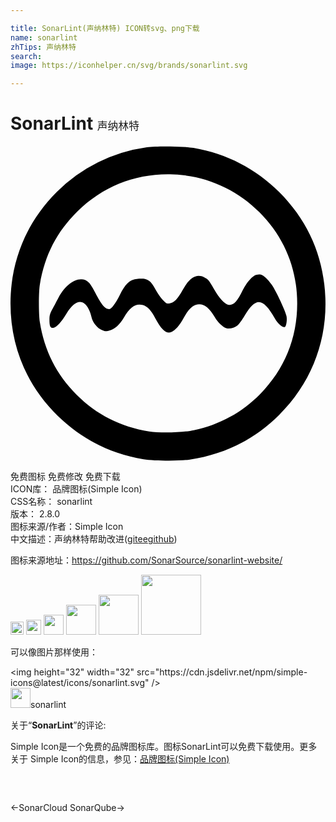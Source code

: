 ```yaml
---

title: SonarLint(声纳林特) ICON转svg、png下载
name: sonarlint
zhTips: 声纳林特
search: 
image: https://iconhelper.cn/svg/brands/sonarlint.svg

---
```


# SonarLint  <small style="font-size: 60%;font-weight: 100">声纳林特</small>

<div id="svg" class="svg-wrap">
<svg role="img" xmlns="http://www.w3.org/2000/svg" viewBox="0 0 24 24"><title>SonarLint icon</title><path d="M12.182.033c-.697-.01-1.399.008-1.787.063a12.054 12.054 0 00-6.88 3.414C1.226 5.8 0 8.754 0 12.004c0 3.298 1.26 6.283 3.611 8.568 1.833 1.779 3.991 2.871 6.53 3.293.79.127 2.731.144 3.527.024 2.647-.392 4.94-1.537 6.814-3.412 2.394-2.382 3.635-5.53 3.508-8.895-.12-3.135-1.295-5.842-3.502-8.055C18.673 1.72 16.514.603 13.94.145 13.57.08 12.878.043 12.182.033zm-.026 2.127c.38.007.764.033 1.15.082 2.129.272 4.113 1.255 5.663 2.805 1.88 1.881 2.875 4.286 2.875 6.951 0 2.647-.97 5.011-2.826 6.904-1.387 1.405-3.076 2.328-5.047 2.75-.863.187-2.538.229-3.407.096-2.164-.35-4.021-1.283-5.54-2.809-1.52-1.513-2.45-3.359-2.788-5.517-.096-.621-.096-2.28 0-2.865.38-2.255 1.292-4.02 2.871-5.577 1.92-1.888 4.39-2.867 7.05-2.82zm6.91 7.639c-.095-.023-.2-.013-.357.017-.253.049-.746.61-1.012 1.164-.452.929-.725 1.2-1.123 1.11-.277-.06-.705-.531-1.06-1.17-.38-.675-.447-.76-.743-.91-.602-.308-1.127 0-1.664.982-.373.67-.645.952-.964.994-.248.037-.27.024-.541-.26-.157-.162-.404-.523-.555-.8-.332-.621-.58-.815-1.05-.815-.833 0-1.177.254-1.665 1.23-.35.694-.645 1.085-.826 1.085-.296 0-.573-.324-1.043-1.235-.169-.331-.378-.675-.469-.765-.597-.633-1.7-.097-2.34 1.133-.138.265-.35.663-.47.886-.187.356-.217.47-.217.82 0 .495.085.645.332.585.235-.06.59-.452.957-1.06.506-.839 1.002-1.105 1.412-.755.205.175.41.573.5.983.084.41.441.855.797 1 .253.108.319.115.572.043.398-.103.778-.446 1.11-1.006.488-.82.916-1.093 1.453-.93.331.097.613.405.94 1.014.463.862.844 1.193 1.2 1.043.32-.139.627-.488.977-1.121.374-.682.742-.997 1.164-.997.422 0 .796.314 1.182.977.229.41.656.803.916.857.259.049.608-.055.837-.242.103-.09.34-.415.52-.722.856-1.454 1.404-1.4 2.314.222.217.386.586.7.748.639.109-.042.188-.507.133-.82-.054-.332-.777-1.893-1.115-2.387-.157-.23-.398-.507-.543-.615-.124-.097-.21-.152-.307-.174z"/></svg>
</div>
<detail full-name='sonarlint'></detail>

<div class="detail-page">
<p>
<span><span class="badge-success badge">免费图标</span> <span class="badge-success badge">免费修改</span>  <span class="badge-success badge">免费下载</span> </span>
<br/>
<span>
ICON库：
<span class="badge-secondary badge">品牌图标(Simple Icon)</span> 
</span>
<br/>
<span>
CSS名称：
<span class="badge-secondary badge">sonarlint</span> 
</span>

<br/>
<span>
版本：
<span class="badge-secondary badge">2.8.0</span> 
</span>
<br/>
<span>图标来源/作者：<span class="badge-light badge">Simple Icon</span></span> 
<br/>
<span class="zh-detail">中文描述：<span class="badge-primary badge">声纳林特</span><span class="help-link"><span>帮助改进</span>(<a href="https://gitee.com/liuwave/icon-helper/edit/master/json/brands/sonarlint.json" target="_blank" rel="noopener noreferrer">gitee</a><a href="https://github.com/liuwave/icon-helper/edit/master/json/brands/sonarlint.json" target="_blank" rel="noopener noreferrer">github</a></span>)</span><br/>
</p>
</div><div class="description description alert alert-light"><p>图标来源地址：<a href="https://github.com/SonarSource/sonarlint-website/" target="_blank" rel="noopener noreferrer">https://github.com/SonarSource/sonarlint-website/</a></p></div>
<div class="alert alert-dark">
<img height="21" width="21" src="https://cdn.jsdelivr.net/npm/simple-icons@latest/icons/sonarlint.svg" />
<img height="24" width="24" src="https://cdn.jsdelivr.net/npm/simple-icons@latest/icons/sonarlint.svg" />
<img height="32" width="32" src="https://cdn.jsdelivr.net/npm/simple-icons@latest/icons/sonarlint.svg" />
<img height="48" width="48" src="https://cdn.jsdelivr.net/npm/simple-icons@latest/icons/sonarlint.svg" />
<img height="64" width="64" src="https://cdn.jsdelivr.net/npm/simple-icons@latest/icons/sonarlint.svg" />
<img height="96" width="96" src="https://cdn.jsdelivr.net/npm/simple-icons@latest/icons/sonarlint.svg" />

</div>
<div>
  <p>可以像图片那样使用：    
  </p>
  <div class="alert alert-primary" style="font-size: 14px">
    &lt;img height="32" width="32" src="https://cdn.jsdelivr.net/npm/simple-icons@latest/icons/sonarlint.svg" /&gt;
    <copy-btn content='<img height="32" width="32" src="https://cdn.jsdelivr.net/npm/simple-icons@latest/icons/sonarlint.svg" />'></copy-btn>
  </div>
  <div class="alert alert-secondary">
    <img height="32" width="32" src="https://cdn.jsdelivr.net/npm/simple-icons@latest/icons/sonarlint.svg" />sonarlint
    <copy-btn content="sonarlint" btn-title="复制图标名称"></copy-btn>
  </div>
</div>
<div class="icon-detail__container">
<p>关于“<b>SonarLint</b>”的评论:</p>
</div>
<Vssue title="关于“SonarLint”的评论" />
<div><p>Simple Icon是一个免费的品牌图标库。图标SonarLint可以免费下载使用。更多关于  Simple Icon的信息，参见：<a target="_blank" href="https://iconhelper.cn/brands.html">品牌图标(Simple Icon)</a>
</p></div>


<div style="padding:2rem 0 " class="page-nav"><p class="inner"><span class="prev">←<router-link to="/icon/sonarcloud.html">SonarCloud</router-link></span> <span class="next"><router-link to="/icon/sonarqube.html">SonarQube</router-link>→</span></p></div>
